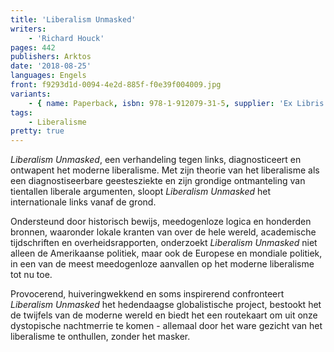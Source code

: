 ```yaml
---
title: 'Liberalism Unmasked'
writers:
    - 'Richard Houck'
pages: 442
publishers: Arktos
date: '2018-08-25'
languages: Engels
front: f9293d1d-0094-4e2d-885f-f0e39f004009.jpg
variants:
    - { name: Paperback, isbn: 978-1-912079-31-5, supplier: 'Ex Libris', size: { height: 216, width: 140, depth: 25 }, import_price: { currency: EUR, amount: 21.56 }, price: 26.99, out_of_stock: 0 }
tags:
    - Liberalisme
pretty: true
---
```


*Liberalism Unmasked*, een verhandeling tegen links, diagnosticeert en ontwapent het moderne liberalisme. Met zijn theorie van het liberalisme als een diagnostiseerbare geestesziekte en zijn grondige ontmanteling van tientallen liberale argumenten, sloopt *Liberalism Unmasked* het internationale links vanaf de grond.

Ondersteund door historisch bewijs, meedogenloze logica en honderden bronnen, waaronder lokale kranten van over de hele wereld, academische tijdschriften en overheidsrapporten, onderzoekt *Liberalism Unmasked* niet alleen de Amerikaanse politiek, maar ook de Europese en mondiale politiek, in een van de meest meedogenloze aanvallen op het moderne liberalisme tot nu toe.

Provocerend, huiveringwekkend en soms inspirerend confronteert *Liberalism Unmasked* het hedendaagse globalistische project, bestookt het de twijfels van de moderne wereld en biedt het een routekaart om uit onze dystopische nachtmerrie te komen - allemaal door het ware gezicht van het liberalisme te onthullen, zonder het masker.
